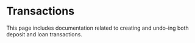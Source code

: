 # Transactions

This page includes documentation related to creating and undo-ing both deposit
and loan transactions.
